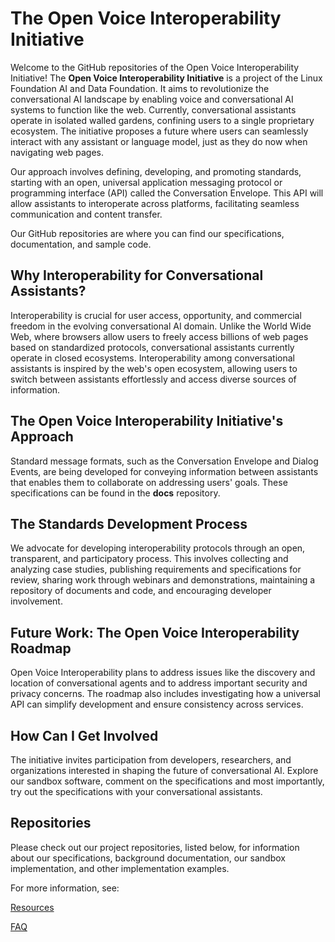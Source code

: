 # The Open Voice Interoperability Initiative #
Welcome to the GitHub repositories of the Open Voice Interoperability Initiative! The **Open Voice Interoperability Initiative** is a project of the Linux Foundation AI and Data Foundation. It aims to revolutionize the conversational AI landscape by enabling voice and conversational AI systems to function like the web. Currently, conversational assistants operate in isolated walled gardens, confining users to a single proprietary ecosystem. The initiative proposes a future where users can seamlessly interact with any assistant or language model, just as they do now when navigating web pages.

Our approach involves defining, developing, and promoting standards, starting with an open, universal application messaging protocol or programming interface (API) called the Conversation Envelope. This API will allow assistants to interoperate across platforms, facilitating seamless communication and content transfer.

Our GitHub repositories are where you can find our specifications, documentation, and sample code.

## Why Interoperability for Conversational Assistants? ##
Interoperability is crucial for user access, opportunity, and commercial freedom in the evolving conversational AI domain. Unlike the World Wide Web, where browsers allow users to freely access billions of web pages based on standardized protocols, conversational assistants currently operate in closed ecosystems. Interoperability among conversational assistants is inspired by the web's open ecosystem, allowing users to switch between assistants effortlessly and access diverse sources of information.

## The Open Voice Interoperability Initiative's Approach ##
Standard message formats, such as the Conversation Envelope and Dialog Events, are being developed for conveying information between assistants that enables them to collaborate on addressing users' goals. These specifications can be found in the **docs** repository.

## The Standards Development Process ##
We advocate for developing interoperability protocols through an open, transparent, and participatory process. This involves collecting and analyzing case studies, publishing requirements and specifications for review, sharing work through webinars and demonstrations, maintaining a repository of documents and code, and encouraging developer involvement.

## Future Work: The Open Voice Interoperability Roadmap ##
Open Voice Interoperability plans to address issues like the discovery and location of conversational agents and to address important security and privacy concerns. The roadmap also includes investigating how a universal API can simplify development and ensure consistency across services.

## How Can I Get Involved ##
The initiative invites participation from developers, researchers, and organizations interested in shaping the future of conversational AI. Explore our sandbox software, comment on the specifications and most importantly, try out the specifications with your conversational assistants. 

## Repositories ##
Please check out our project repositories, listed below, for information about our specifications, background documentation, our sandbox implementation, and other implementation examples.

For more information, see:

[Resources](https://github.com/open-voice-interoperability/.github/blob/main/profile/resources.md)

[FAQ](https://github.com/open-voice-interoperability/.github/blob/main/profile/FAQ.md)
